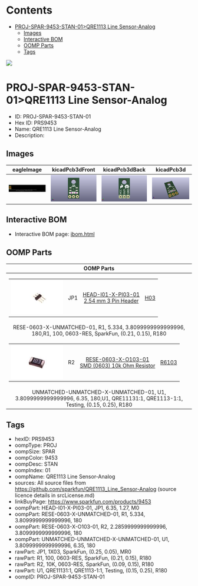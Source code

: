 



Contents
========

* [PROJ-SPAR-9453-STAN-01>QRE1113 Line Sensor-Analog](#proj-spar-9453-stan-01qre1113-line-sensor-analog)
	* [Images](#images)
	* [Interactive BOM](#interactive-bom)
	* [OOMP Parts](#oomp-parts)
	* [Tags](#tags)
  
![][im]
# PROJ-SPAR-9453-STAN-01>QRE1113 Line Sensor-Analog

- ID: PROJ-SPAR-9453-STAN-01
- Hex ID: PRS9453
- Name: QRE1113 Line Sensor-Analog
- Description: 

## Images
  
  

|eagleImage|kicadPcb3dFront|kicadPcb3dBack|kicadPcb3d|
| :---: | :---: | :---: | :---: |
|[![eagleImage](eagleImage_140.png)](eagleImage_600.png)|[![kicadPcb3dFront](kicadPcb3dFront_140.png)](kicadPcb3dFront_600.png)|[![kicadPcb3dBack](kicadPcb3dBack_140.png)](kicadPcb3dBack_600.png)|[![kicadPcb3d](kicadPcb3d_140.png)](kicadPcb3d_600.png)|

## Interactive BOM

- Interactive BOM page: [ibom.html](kicad/bom/ibom.html)

## OOMP Parts
  

|OOMP Parts|
| :---: |
|<table><tr><td>![HEAD-I01-X-PI03-01](https://raw.githubusercontent.com/oomlout/oomlout_OOMP_parts/main/HEAD-I01-X-PI03-01/image_140.jpg)</td><td> JP1</td><td>[HEAD-I01-X-PI03-01<br>2.54 mm 3 Pin Header](https://github.com/oomlout/oomlout_OOMP_parts/tree/main/HEAD-I01-X-PI03-01/)</td><td>[H03](https://github.com/oomlout/oomlout_OOMP_parts/tree/main/HEAD-I01-X-PI03-01/)</td></tr></table>|
|RESE-0603-X-UNMATCHED-01, R1, 5.334, 3.8099999999999996, 180,R1, 100, 0603-RES, SparkFun, (0.21, 0.15), R180|
|<table><tr><td>![RESE-0603-X-O103-01](https://raw.githubusercontent.com/oomlout/oomlout_OOMP_parts/main/RESE-0603-X-O103-01/image_140.jpg)</td><td> R2</td><td>[RESE-0603-X-O103-01<br>SMD (0603) 10k Ohm Resistor](https://github.com/oomlout/oomlout_OOMP_parts/tree/main/RESE-0603-X-O103-01/)</td><td>[R6103](https://github.com/oomlout/oomlout_OOMP_parts/tree/main/RESE-0603-X-O103-01/)</td></tr></table>|
|UNMATCHED-UNMATCHED-X-UNMATCHED-01, U1, 3.8099999999999996, 6.35, 180,U1, QRE11131:1, QRE1113-1:1, Testing, (0.15, 0.25), R180|

## Tags

- hexID: PRS9453
- oompType: PROJ
- oompSize: SPAR
- oompColor: 9453
- oompDesc: STAN
- oompIndex: 01
- oompName: QRE1113 Line Sensor-Analog
- sources: All source files from https://github.com/sparkfun/QRE1113_Line_Sensor-Analog (source licence details in srcLicense.md)
- linkBuyPage: https://www.sparkfun.com/products/9453
- oompPart: HEAD-I01-X-PI03-01, JP1, 6.35, 1.27, M0
- oompPart: RESE-0603-X-UNMATCHED-01, R1, 5.334, 3.8099999999999996, 180
- oompPart: RESE-0603-X-O103-01, R2, 2.2859999999999996, 3.8099999999999996, 180
- oompPart: UNMATCHED-UNMATCHED-X-UNMATCHED-01, U1, 3.8099999999999996, 6.35, 180
- rawPart: JP1, 1X03, SparkFun, (0.25, 0.05), MR0
- rawPart: R1, 100, 0603-RES, SparkFun, (0.21, 0.15), R180
- rawPart: R2, 10K, 0603-RES, SparkFun, (0.09, 0.15), R180
- rawPart: U1, QRE11131:1, QRE1113-1:1, Testing, (0.15, 0.25), R180
- oompID: PROJ-SPAR-9453-STAN-01



[im]: kicadPcb3d_450.png
